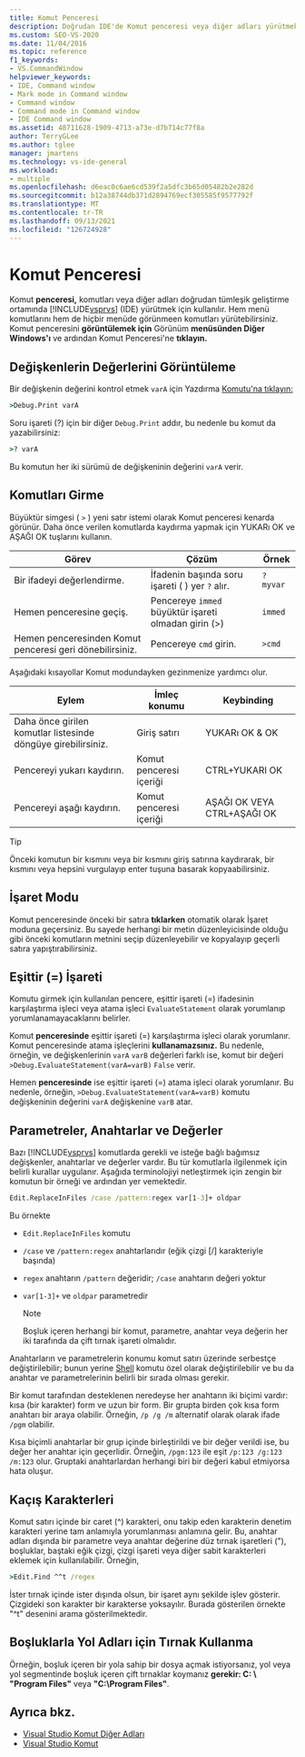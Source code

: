 ```yaml
---
title: Komut Penceresi
description: Doğrudan IDE'de Komut penceresi veya diğer adları yürütmek için Visual Studio öğrenin.
ms.custom: SEO-VS-2020
ms.date: 11/04/2016
ms.topic: reference
f1_keywords:
- VS.CommandWindow
helpviewer_keywords:
- IDE, Command window
- Mark mode in Command window
- Command window
- Command mode in Command window
- IDE Command window
ms.assetid: 48711628-1909-4713-a73e-d7b714c77f8a
author: TerryGLee
ms.author: tglee
manager: jmartens
ms.technology: vs-ide-general
ms.workload:
- multiple
ms.openlocfilehash: d6eac0c6ae6cd539f2a5dfc3b65d05482b2e282d
ms.sourcegitcommit: b12a38744db371d2894769ecf305585f9577792f
ms.translationtype: MT
ms.contentlocale: tr-TR
ms.lasthandoff: 09/13/2021
ms.locfileid: "126724928"
---
```

# <a name="command-window"></a>Komut Penceresi
Komut **penceresi,** komutları veya diğer adları doğrudan tümleşik geliştirme ortamında [!INCLUDE[vsprvs](../../code-quality/includes/vsprvs_md.md)] (IDE) yürütmek için kullanılır. Hem menü komutlarını hem de hiçbir menüde görünmeen komutları yürütebilirsiniz. Komut penceresini **görüntülemek için** Görünüm **menüsünden Diğer Windows'ı** ve ardından Komut Penceresi'ne **tıklayın.** 

## <a name="displaying-the-values-of-variables"></a>Değişkenlerin Değerlerini Görüntüleme
Bir değişkenin değerini kontrol etmek `varA` için Yazdırma [Komutu'na tıklayın:](../../ide/reference/print-command.md)

```cmd
>Debug.Print varA
```

Soru işareti (?) için bir diğer `Debug.Print` addır, bu nedenle bu komut da yazabilirsiniz:

```cmd
>? varA
```

Bu komutun her iki sürümü de değişkeninin değerini `varA` verir.

## <a name="entering-commands"></a>Komutları Girme
Büyüktür simgesi ( `>` ) yeni satır istemi olarak Komut penceresi kenarda görünür. Daha önce verilen komutlarda kaydırma yapmak için YUKARı OK ve AŞAĞI OK tuşlarını kullanın.

|Görev|Çözüm|Örnek|
|----------|--------------|-------------|
|Bir ifadeyi değerlendirme.|İfadenin başında soru işareti ( ) yer `?` alır.|`? myvar`|
|Hemen penceresine geçiş.|Pencereye `immed` büyüktür işareti olmadan girin (>)|`immed`|
|Hemen penceresinden Komut penceresi geri dönebilirsiniz.|Pencereye `cmd` girin.|`>cmd`|

Aşağıdaki kısayollar Komut modundayken gezinmenize yardımcı olur.

|Eylem|İmleç konumu|Keybinding|
|------------| - |----------------|
|Daha önce girilen komutlar listesinde döngüye girebilirsiniz.|Giriş satırı|YUKARı OK & OK|
|Pencereyi yukarı kaydırın.|Komut penceresi içeriği|CTRL+YUKARI OK|
|Pencereyi aşağı kaydırın.|Komut penceresi içeriği|AŞAĞI OK VEYA CTRL+AŞAĞI OK|

> [!TIP]
> Önceki komutun bir kısmını veya bir kısmını giriş satırına kaydırarak, bir kısmını veya hepsini vurgulayıp enter tuşuna basarak kopyaabilirsiniz.

## <a name="mark-mode"></a>İşaret Modu
Komut penceresinde önceki bir satıra **tıklarken** otomatik olarak İşaret moduna geçersiniz. Bu sayede herhangi bir metin düzenleyicisinde olduğu gibi önceki komutların metnini seçip düzenleyebilir ve kopyalayıp geçerli satıra yapıştırabilirsiniz.

## <a name="the-equals--sign"></a>Eşittir (=) İşareti
Komutu girmek için kullanılan pencere, eşittir işareti (=) ifadesinin karşılaştırma işleci veya atama işleci `EvaluateStatement` olarak yorumlanıp yorumlanamayacaklarını belirler.

Komut **penceresinde** eşittir işareti (=) karşılaştırma işleci olarak yorumlanır. Komut penceresinde atama işleçlerini **kullanamazsınız.** Bu nedenle, örneğin, ve değişkenlerinin `varA` `varB` değerleri farklı ise, komut bir değeri `>Debug.EvaluateStatement(varA=varB)` `False` verir.

Hemen **penceresinde** ise eşittir işareti (=) atama işleci olarak yorumlanır. Bu nedenle, örneğin, `>Debug.EvaluateStatement(varA=varB)` komutu değişkeninin değerini `varA` değişkenine `varB` atar.

## <a name="parameters-switches-and-values"></a>Parametreler, Anahtarlar ve Değerler
Bazı [!INCLUDE[vsprvs](../../code-quality/includes/vsprvs_md.md)] komutlarda gerekli ve isteğe bağlı bağımsız değişkenler, anahtarlar ve değerler vardır. Bu tür komutlarla ilgilenmek için belirli kurallar uygulanır. Aşağıda terminolojiyi netleştirmek için zengin bir komutun bir örneği ve ardından yer vemektedir.

```cmd
Edit.ReplaceInFiles /case /pattern:regex var[1-3]+ oldpar
```

Bu örnekte

- `Edit.ReplaceInFiles` komutu

- `/case` ve `/pattern:regex` anahtarlarıdır (eğik çizgi [/] karakteriyle başında)

- `regex` anahtarın `/pattern` değeridir; `/case` anahtarın değeri yoktur

- `var[1-3]+` ve `oldpar` parametredir

    > [!NOTE]
    > Boşluk içeren herhangi bir komut, parametre, anahtar veya değerin her iki tarafında da çift tırnak işareti olmalıdır.

Anahtarların ve parametrelerin konumu komut satırı üzerinde serbestçe değiştirilebilir; bunun yerine [Shell](../../ide/reference/shell-command.md) komutu özel olarak değiştirilebilir ve bu da anahtar ve parametrelerinin belirli bir sırada olması gerekir.

Bir komut tarafından desteklenen neredeyse her anahtarın iki biçimi vardır: kısa (bir karakter) form ve uzun bir form. Bir grupta birden çok kısa form anahtarı bir araya olabilir. Örneğin, `/p /g /m` alternatif olarak olarak ifade `/pgm` olabilir.

Kısa biçimli anahtarlar bir grup içinde birleştirildi ve bir değer verildi ise, bu değer her anahtar için geçerlidir. Örneğin, `/pgm:123` ile eşit `/p:123 /g:123 /m:123` olur. Gruptaki anahtarlardan herhangi biri bir değeri kabul etmiyorsa hata oluşur.

## <a name="escape-characters"></a>Kaçış Karakterleri
Komut satırı içinde bir caret (^) karakteri, onu takip eden karakterin denetim karakteri yerine tam anlamıyla yorumlanması anlamına gelir. Bu, anahtar adları dışında bir parametre veya anahtar değerine düz tırnak işaretleri ("), boşluklar, baştaki eğik çizgi, çizgi işareti veya diğer sabit karakterleri eklemek için kullanılabilir. Örneğin,

```cmd
>Edit.Find ^^t /regex
```

İster tırnak içinde ister dışında olsun, bir işaret aynı şekilde işlev gösterir. Çizgideki son karakter bir karakterse yoksayılır. Burada gösterilen örnekte "^t" desenini arama gösterilmektedir.

## <a name="use-quotes-for-path-names-with-spaces"></a>Boşluklarla Yol Adları için Tırnak Kullanma
Örneğin, boşluk içeren bir yola sahip bir dosya açmak istiyorsanız, yol veya yol segmentinde boşluk içeren çift tırnaklar koymanız **gerekir: C: \\ "Program Files"** veya **"C:\Program Files"**.

## <a name="see-also"></a>Ayrıca bkz.

- [Visual Studio Komut Diğer Adları](../../ide/reference/visual-studio-command-aliases.md)
- [Visual Studio Komut](../../ide/reference/visual-studio-commands.md)

